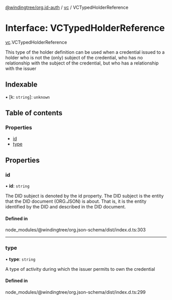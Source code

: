 [@windingtree/org.id-auth](../README.md) / [vc](../modules/vc.md) / VCTypedHolderReference

# Interface: VCTypedHolderReference

[vc](../modules/vc.md).VCTypedHolderReference

This type of the holder definition can be used when a credential issued to a holder who is not the (only) subject of the credential, who has no relationship with the subject of the credential, but who has a relationship with the issuer

## Indexable

▪ [k: `string`]: `unknown`

## Table of contents

### Properties

- [id](vc.vctypedholderreference.md#id)
- [type](vc.vctypedholderreference.md#type)

## Properties

### id

• **id**: `string`

The DID subject is denoted by the id property. The DID subject is the entity that the DID document (ORG.JSON) is about. That is, it is the entity identified by the DID and described in the DID document.

#### Defined in

node_modules/@windingtree/org.json-schema/dist/index.d.ts:303

___

### type

• **type**: `string`

A type of activity during which the issuer permits to own the credential

#### Defined in

node_modules/@windingtree/org.json-schema/dist/index.d.ts:299
